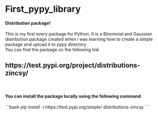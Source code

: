 # First_pypy_library

<b><h4> Distribution package! </h4></b>
This is my first every package for Python.
It is a Binomnial and Gaussian distribution package created when i was learning how to create a simple package and upload it to pypy directory
<br>
You can find the package on the following link <br>
<h2>https://test.pypi.org/project/distributions-zincsy/ </h2>
<br>
<h4> You can install the package locally using the following command</h4>
```bash
pip install -i https://test.pypi.org/simple/ distributions-zincsy
```
